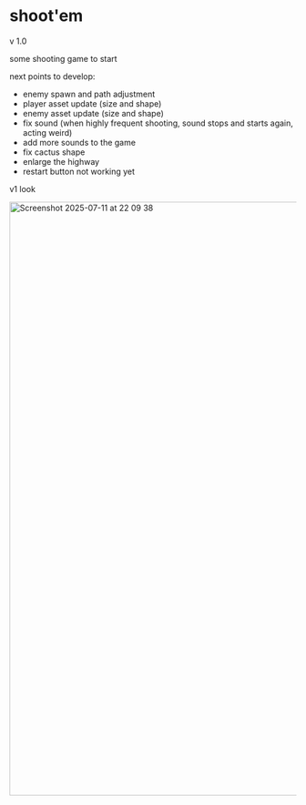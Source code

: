 # shoot'em

v 1.0

some shooting game to start

next points to develop:
  - enemy spawn and path adjustment
  - player asset update (size and shape)
  - enemy asset update (size and shape)
  - fix sound (when highly frequent shooting, sound stops and starts again, acting weird)
  - add more sounds to the game
  - fix cactus shape
  - enlarge the highway
  - restart button not working yet

v1 look

<img width="1096" height="1043" alt="Screenshot 2025-07-11 at 22 09 38" src="https://github.com/user-attachments/assets/a88cba7f-cec3-48b4-84ab-08ce24035d28" />


